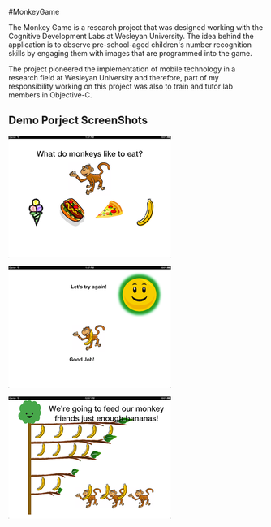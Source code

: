 #MonkeyGame

The Monkey Game is a research project that was designed working with the Cognitive Development Labs at Wesleyan University. The idea behind the application is to observe pre-school-aged children's number recognition skills by engaging them with images that are programmed into the game.

The project pioneered the implementation of mobile technology in a research field at Wesleyan University and
 therefore, part of my responsibility working on this project was also to train and tutor lab members in
 Objective-C.

Demo Porject ScreenShots
--------

![Screen](https://github.com/Neil-Ni/MonkeyGame/raw/master/images/ScreenShot1_small.png)

![Screen](https://github.com/Neil-Ni/MonkeyGame/raw/master/images/ScreenShot2_small.png)

![Screen](https://github.com/Neil-Ni/MonkeyGame/raw/master/images/ScreenShot3_small.png)


